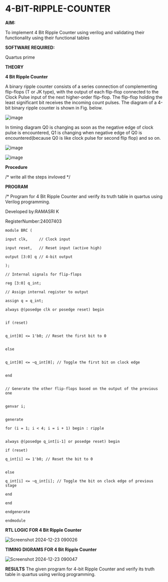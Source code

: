 # 4-BIT-RIPPLE-COUNTER

**AIM:**

To implement  4 Bit Ripple Counter using verilog and validating their functionality using their functional tables

**SOFTWARE REQUIRED:**

Quartus prime

**THEORY**

**4 Bit Ripple Counter**

A binary ripple counter consists of a series connection of complementing flip-flops (T or JK type), with the output of each flip-flop connected to the Clock Pulse input of the next higher-order flip-flop. The flip-flop holding the least significant bit receives the incoming count pulses. The diagram of a 4-bit binary ripple counter is shown in Fig. below.

![image](https://github.com/naavaneetha/4-BIT-RIPPLE-COUNTER/assets/154305477/cb4b74d4-31ab-4359-95d0-d22e67daba13)

In timing diagram Q0 is changing as soon as the negative edge of clock pulse is encountered, Q1 is changing when negative edge of Q0 is encountered(because Q0 is like clock pulse for second flip flop) and so on.

![image](https://github.com/naavaneetha/4-BIT-RIPPLE-COUNTER/assets/154305477/a573a7d6-014e-4e54-93e6-e2ac9530960b)

![image](https://github.com/naavaneetha/4-BIT-RIPPLE-COUNTER/assets/154305477/85e1958a-2fc1-49bb-9a9f-d58ccbf3663c)

**Procedure**

/* write all the steps invloved */

**PROGRAM**

/* Program for 4 Bit Ripple Counter and verify its truth table in quartus using Verilog programming.

 Developed by:RAMASRI K 
 
 RegisterNumber:24007403

 ```
module BRC (

input clk,     // Clock input

input reset,   // Reset input (active high)

output [3:0] q // 4-bit output

);

// Internal signals for flip-flops

reg [3:0] q_int;

// Assign internal register to output

assign q = q_int;

always @(posedge clk or posedge reset) begin


if (reset)


 q_int[0] <= 1'b0; // Reset the first bit to 0


 else 


 q_int[0] <= ~q_int[0]; // Toggle the first bit on clock edge


 end


// Generate the other flip-flops based on the output of the previous one


genvar i;


generate

for (i = 1; i < 4; i = i + 1) begin : ripple


always @(posedge q_int[i-1] or posedge reset) begin

if (reset)

 q_int[i] <= 1'b0; // Reset the bit to 0


 else 

q_int[i] <= ~q_int[i]; // Toggle the bit on clock edge of previous stage

end

end

endgenerate

endmodule
```

**RTL LOGIC FOR 4 Bit Ripple Counter**

![Screenshot 2024-12-23 090026](https://github.com/user-attachments/assets/9e4b5df6-87be-4039-92e7-3f39c35d2b6c)


**TIMING DIGRAMS FOR 4 Bit Ripple Counter**

![Screenshot 2024-12-23 090047](https://github.com/user-attachments/assets/e75cf97f-215e-4d23-b70e-a359f5a009c9)



**RESULTS** The given program for 4-bit Ripple Counter and verify its truth table in quartus using verilog programming.
